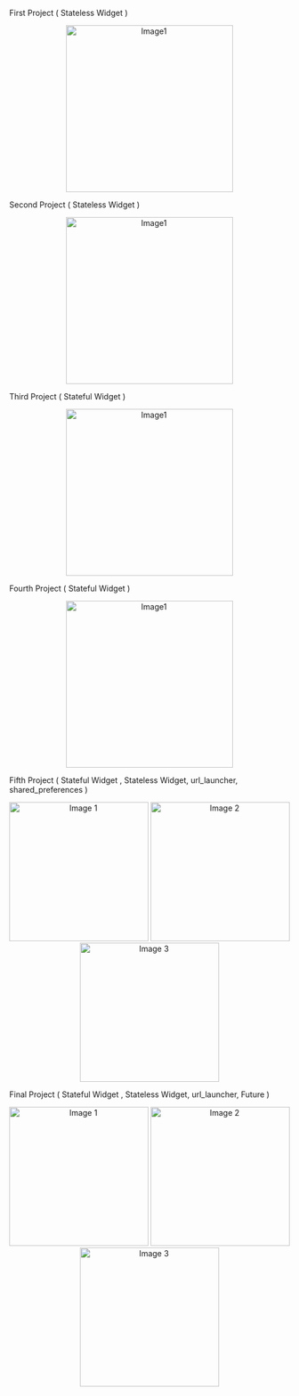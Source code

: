 First Project ( Stateless Widget )
<p align="center">
  <img src = "https://github.com/GeunH/Flutter-using-dart/assets/114638557/3f702144-f145-40a2-a361-62ac87819a4f" alt = "Image1" width= "300" />
</p>

Second Project ( Stateless Widget )
<p align="center">
  <img src = "https://github.com/GeunH/Flutter-using-dart/assets/114638557/07ac6749-3904-49fa-b082-3696d9999538" alt = "Image1" width= "300" />
</p>

Third Project ( Stateful Widget )
<p align="center">
  <img src = "https://github.com/GeunH/Flutter-using-dart/assets/114638557/76b6d013-5209-43e5-89ee-4bf514826a18" alt = "Image1" width= "300" />
</p>

Fourth Project ( Stateful Widget )
<p align="center">
  <img src = "https://github.com/GeunH/Flutter-using-dart/assets/114638557/b4d86adc-97bc-4700-9c7d-c55222ed3b54" alt = "Image1" width= "300" />
</p>


Fifth Project ( Stateful Widget , Stateless Widget, url_launcher, shared_preferences )
<p align="center">
  <img src="https://github.com/GeunH/Flutter-using-dart/assets/114638557/4f579ba9-0725-47a6-9945-dd4f1dfc2d71" alt="Image 1" width="250" />
  <img src="https://github.com/GeunH/Flutter-using-dart/assets/114638557/b6fa6143-2a28-4c80-aad5-149981c76dcc" alt="Image 2" width="250" />
  <img src="https://github.com/GeunH/Flutter-using-dart/assets/114638557/65294adf-3fde-47aa-bf6d-19a19abe7807" alt="Image 3" width="250" />
</p>

Final Project ( Stateful Widget , Stateless Widget, url_launcher, Future )
<p align="center">
  <img src="https://github.com/GeunH/Flutter-using-dart/assets/114638557/cc11ba78-128b-4f9c-a2a1-8d8c232f8072" alt="Image 1" width="250" />
  <img src="https://github.com/GeunH/Flutter-using-dart/assets/114638557/82e3cab9-c207-4e8d-a4f7-b1b7cf2c7144" alt="Image 2" width="250" />
  <img src="https://github.com/GeunH/Flutter-using-dart/assets/114638557/16efee9d-5322-4883-8bfe-61c319a85838" alt="Image 3" width="250" />
</p>

